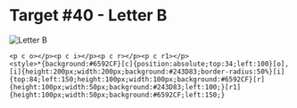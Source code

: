 # Target #40 - Letter B

![Letter B](https://cssbattle.dev/targets/40.png)

```
<p c o></p><p c i></p><p c r></p><p c r1></p>
<style>*{background:#6592CF}[c]{position:absolute;top:34;left:100}[o],[i]{height:200px;width:200px;background:#243D83;border-radius:50%}[i]{top:84;left:150;height:100px;width:100px;background:#6592CF}[r]{height:100px;width:50px;background:#243D83;left:100;}[r1]{height:100px;width:50px;background:#6592CF;left:150;}
```
